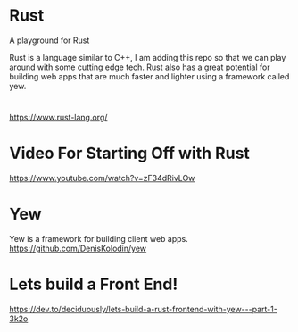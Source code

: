 # Rust
A playground for Rust

Rust is a language similar to C++, I am adding this repo so that we can play around with some cutting edge tech. 
Rust also has a great potential for building web apps that are much faster and lighter using a framework called yew.

#
https://www.rust-lang.org/

# Video For Starting Off with Rust
https://www.youtube.com/watch?v=zF34dRivLOw

# Yew
Yew is a framework for building client web apps. 
https://github.com/DenisKolodin/yew

# Lets build a Front End!

https://dev.to/deciduously/lets-build-a-rust-frontend-with-yew---part-1-3k2o
